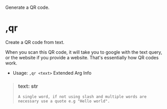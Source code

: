 Generate a QR code.

# ,qr
Create a QR code from text.<br/>

When you scan this QR code, it will take you to google with the text query,<br/>
or the website if you provide a website. That's essentially how QR codes work.<br/>
 - Usage: `,qr <text>`
Extended Arg Info
> ### text: str
> ```
> A single word, if not using slash and multiple words are necessary use a quote e.g "Hello world".
> ```
